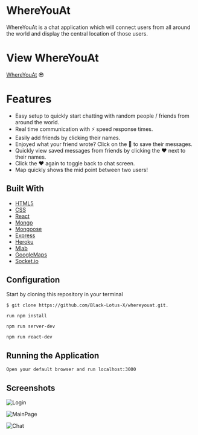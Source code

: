 WhereYouAt
===========

WhereYouAt is a chat application which will connect users from all around the world and display the central location of those users.

View WhereYouAt
================

[WhereYouAt](https://where-youat.herokuapp.com/) 😎

Features
============== 
- Easy setup to quickly start chatting with random people / friends from around the world.
- Real time communication with ⚡ speed response times.
- Easily add friends by clicking their names.
- Enjoyed what your friend wrote? Click on the 💾 to save their messages.
- Quickly view saved messages from friends by clicking the ♥️ next to their names.
- Click the ♥️ again to toggle back to chat screen.
- Map quickly shows the mid point between two users!

Built With
----------

* [HTML5](https://developer.mozilla.org/en-US/docs/Web/Guide/HTML/HTML5)
* [CSS](https://developer.mozilla.org/en-US/docs/Web/CSS)
* [React](https://reactjs.org/)
* [Mongo](https://www.mongodb.com/)
* [Mongoose](http://mongoosejs.com/docs/queries.html)
* [Express](https://expressjs.com/)
* [Heroku](https://heroku.com)
* [Mlab](https://mlab.com/login/)
* [GoogleMaps](maps.google.com)
* [Socket.io](https://socket.io/)

Configuration
-------------

Start by cloning this repository in your terminal
```
$ git clone https://github.com/Black-Lotus-X/whereyouat.git.
```
```
run npm install
```
```
npm run server-dev
```
```
npm run react-dev
```


Running the Application
-----------------------

```
Open your default browser and run localhost:3000
```


Screenshots
-----------

![Login](https://s8.postimg.cc/xtywyklph/Screen_Shot_2018-07-20_at_3.05.56_PM.png)

![MainPage](https://s8.postimg.cc/ec49isoth/Screen_Shot_2018-07-20_at_3.06.07_PM.png)

![Chat](https://s8.postimg.cc/i8hleueyt/Screen_Shot_2018-07-20_at_3.06.37_PM.png)
